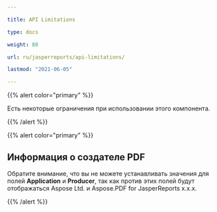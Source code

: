 ```yaml
---

title: API Limitations 

type: docs

weight: 80

url: ru/jasperreports/api-limitations/

lastmod: "2021-06-05"

---
```




{{% alert color="primary" %}}



Есть некоторые ограничения при использовании этого компонента.



{{% /alert %}}



{{% alert color="primary" %}}



## **Информация о создателе PDF**

Обратите внимание, что вы не можете устанавливать значения для полей **Application** и **Producer**, так как против этих полей будут отображаться Aspose Ltd. и Aspose.PDF for JasperReports x.x.x.



{{% /alert %}}